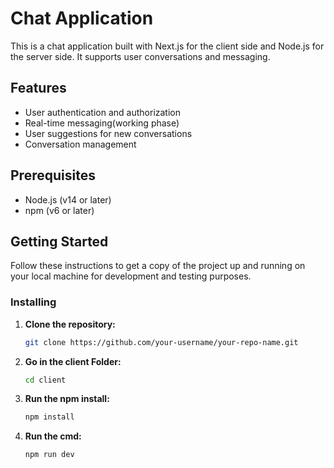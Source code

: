 # Chat Application

This is a chat application built with Next.js for the client side and Node.js for the server side. It supports user conversations and messaging.

## Features

- User authentication and authorization
- Real-time messaging(working phase)
- User suggestions for new conversations
- Conversation management

## Prerequisites

- Node.js (v14 or later)
- npm (v6 or later)

## Getting Started

Follow these instructions to get a copy of the project up and running on your local machine for development and testing purposes.

### Installing

1. **Clone the repository:**

   ```sh
   git clone https://github.com/your-username/your-repo-name.git

   ```

2. **Go in the client Folder:**
   ```sh
   cd client

   ```
3. **Run the npm install:**
   ```sh
   npm install

   ```
4. **Run the cmd:**
   ```sh
   npm run dev

   ```
